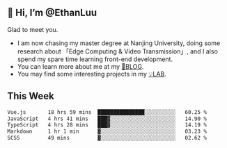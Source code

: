 ## 👋 Hi, I’m @EthanLuu

Glad to meet you.

- I am now chasing my master degree at Nanjing University, doing some research about 「Edge Computing & Video Transmission」, and I also spend my spare time learning front-end development.
- You can learn more about me at my [📝BLOG](https://blog.ethanloo.cn).
- You may find some interesting projects in my [💡LAB](https://lab.ethanloo.cn).

## This Week
<!--START_SECTION:waka-->

```txt
Vue.js       18 hrs 59 mins  ███████████████░░░░░░░░░░   60.25 %
JavaScript   4 hrs 41 mins   ███▓░░░░░░░░░░░░░░░░░░░░░   14.90 %
TypeScript   4 hrs 28 mins   ███▓░░░░░░░░░░░░░░░░░░░░░   14.19 %
Markdown     1 hr 1 min      ▓░░░░░░░░░░░░░░░░░░░░░░░░   03.23 %
SCSS         49 mins         ▓░░░░░░░░░░░░░░░░░░░░░░░░   02.62 %
```

<!--END_SECTION:waka-->
